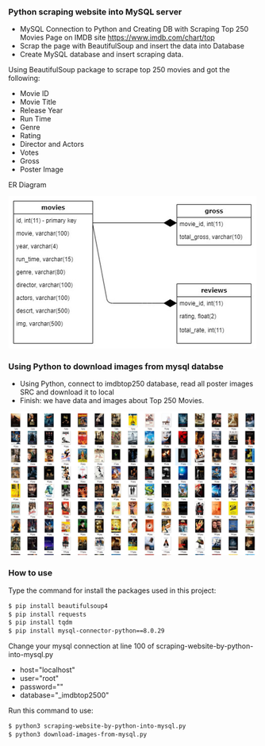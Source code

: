 ### Python scraping website into MySQL server

 - MySQL Connection to Python and Creating DB with Scraping Top 250 Movies Page on IMDB site https://www.imdb.com/chart/top
 - Scrap the page with BeautifulSoup and insert the data into Database
 - Create MySQL database and insert scraping data.

Using BeautifulSoup package to scrape top 250 movies and got the following:

 - Movie ID
 - Movie Title
 - Release Year
 - Run Time
 - Genre
 - Rating
 - Director and Actors
 - Votes
 - Gross
 - Poster Image

ER Diagram

<img src="https://github.com/phammyan530/python-scraping-website-into-mysql/blob/main/movie_posters/2022-table.jpg" width="500">

### Using Python to download images from mysql databse

- Using Python, connect to imdbtop250 database, read all poster images SRC and download it to local
- Finish: we have data and images about Top 250 Movies.

<img src="https://github.com/phammyan530/python-scraping-website-into-mysql/blob/main/movie_posters/posters.jpg">

### How to use

Type the command for install the packages used in this project:
```bash
$ pip install beautifulsoup4
$ pip install requests
$ pip install tqdm
$ pip install mysql-connector-python==8.0.29
```
Change your mysql connection at line 100 of scraping-website-by-python-into-mysql.py

- host="localhost"
- user="root"
- password=""
- database="_imdbtop2500"

Run this command to use:
```bash
$ python3 scraping-website-by-python-into-mysql.py
$ python3 download-images-from-mysql.py
```